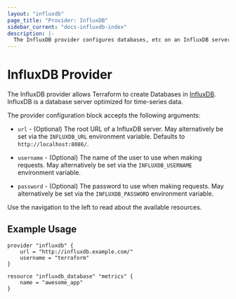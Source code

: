 ```yaml
---
layout: "influxdb"
page_title: "Provider: InfluxDB"
sidebar_current: "docs-influxdb-index"
description: |-
  The InfluxDB provider configures databases, etc on an InfluxDB server.
---
```


# InfluxDB Provider

The InfluxDB provider allows Terraform to create Databases in
[InfluxDB](https://influxdb.com/). InfluxDB is a database server optimized
for time-series data.

The provider configuration block accepts the following arguments:

* ``url`` - (Optional) The root URL of a InfluxDB server. May alternatively be
  set via the ``INFLUXDB_URL`` environment variable. Defaults to
  `http://localhost:8086/`.

* ``username`` - (Optional) The name of the user to use when making requests.
  May alternatively be set via the ``INFLUXDB_USERNAME`` environment variable.

* ``password`` - (Optional) The password to use when making requests.
  May alternatively be set via the ``INFLUXDB_PASSWORD`` environment variable.

Use the navigation to the left to read about the available resources.

## Example Usage

```
provider "influxdb" {
    url = "http://influxdb.example.com/"
    username = "terraform"
}

resource "influxdb_database" "metrics" {
    name = "awesome_app"
}
```
